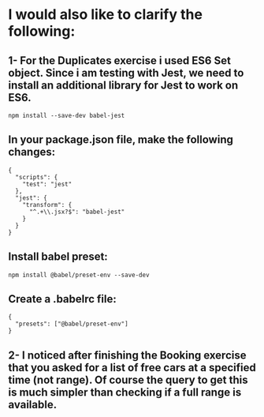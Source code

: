 # I would also like to clarify the following:

## 1- For the Duplicates exercise i used ES6 Set object. Since i am testing with Jest, we need to install an additional library for Jest to work on ES6.

    npm install --save-dev babel-jest

## In your package.json file, make the following changes:

    {
      "scripts": {
        "test": "jest"
      },
      "jest": {
        "transform": {
          "^.+\\.jsx?$": "babel-jest"
        }
      }
    }

## Install babel preset:

    npm install @babel/preset-env --save-dev

## Create a .babelrc file:

    {
      "presets": ["@babel/preset-env"]
    }

## 2- I noticed after finishing the Booking exercise that you asked for a list of free cars at a specified time (not range). Of course the query to get this is much simpler than checking if a full range is available.
